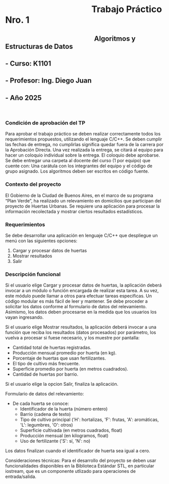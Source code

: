 # ⠀⠀⠀⠀⠀⠀⠀⠀⠀      ⠀⠀⠀⠀Trabajo Práctico Nro. 1
## ⠀⠀⠀⠀⠀⠀      ⠀⠀⠀⠀⠀⠀⠀⠀⠀⠀⠀⠀Algoritmos y Estructuras de Datos
## - Curso: K1101
## - Profesor: Ing. Diego Juan
## - Año 2025
⠀
### Condición de aprobación del TP

Para aprobar el trabajo práctico se deben realizar correctamente todos los requerimientos
propuestos, utilizando el lenguaje C/C++. Se deben cumplir las fechas de entrega, no
cumplirlas significa quedar fuera de la carrera por la Aprobación Directa. Una vez realizada
la entrega, se citará al equipo para hacer un coloquio individual sobre la entrega. El coloquio
debe aprobarse.
Se debe entregar una carpeta al docente del curso (1 por equipo) que cuente con:
Una carátula con los integrantes del equipo y el código de grupo asignado.
Los algoritmos deben ser escritos en código fuente.

### Contexto del proyecto

El Gobierno de la Ciudad de Buenos Aires, en el marco de su programa “Plan Verde”, ha
realizado un relevamiento en domicilios que participan del proyecto de Huertas Urbanas. Se
requiere una aplicación para procesar la información recolectada y mostrar ciertos
resultados estadísticos.

### Requerimientos

Se debe desarrollar una aplicación en lenguaje C/C++ que despliegue un menú con las
siguientes opciones:
1. Cargar y procesar datos de huertas
2. Mostrar resultados
3. Salir

### Descripción funcional

Si el usuario elige Cargar y procesar datos de huertas, la aplicación deberá invocar a un
módulo o función encargada de realizar esta tarea. A su vez, este módulo puede llamar a
otros para efectuar tareas específicas. Un código modular es más fácil de leer y mantener.
Se debe proceder a solicitar los datos conforme al formulario de datos del relevamiento.
Asimismo, los datos deben procesarse en la medida que los usuarios los vayan ingresando.

Si el usuario elige Mostrar resultados, la aplicación deberá invocar a una función que reciba
los resultados (datos procesados) por parámetro, los vuelva a procesar si fuese necesario, y
los muestre por pantalla:
- Cantidad total de huertas registradas.
- Producción mensual promedio por huerta (en kg).
- Porcentaje de huertas que usan fertilizantes.
- El tipo de cultivo más frecuente.
- Superficie promedio por huerta (en metros cuadrados).
- Cantidad de huertas por barrio.

Si el usuario elige la opcion Salir, finaliza la aplicación.

Formulario de datos del relevamiento:
* De cada huerta se conoce:
    * Identificador de la huerta (número entero)
    * Barrio (cadena de texto)
    * Tipo de cultivo principal ('H': hortalizas, 'F': frutas, 'A': aromáticas, 'L': legumbres, 'O': otros)
    * Superficie cultivada (en metros cuadrados, float)
    * Producción mensual (en kilogramos, float)
    * Uso de fertilizante ('S': sí, 'N': no)

Los datos finalizan cuando el identificador de huerta sea igual a cero.

Consideraciones técnicas:
Para el desarrollo del proyecto se deben usar funcionalidades disponibles en la Biblioteca Estándar STL, en particular iostream, que es un componente utlizado para operaciones de entrada/salida.
